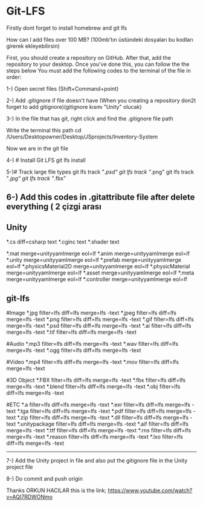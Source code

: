 # Git-LFS
Firstly dont forget to install homebrew and git lfs

How can I add files over 100 MB?
(100mb'tın üstündeki dosyaları bu kodları girerek ekleyebilirsin)

First, you should create a repository on GitHub. After that, add the repository to your desktop. Once you've done this, you can follow the the steps below
You must add the following codes to the terminal of the file in order:

1-) Open secret files (Shift+Command+point)

2-) Add .gitignore if file doesn't have (When you creating a repository don2t forget to add gitignore)(gitignore kısmı "Unity" olucak)

3-) In the file that has git, right click and find the .gitignore file path

Write the terminal this path 
cd /Users/Desktopowner/Desktop/JSprojects/Inventory-System

Now we are in the git file

4-) # Install Git LFS
git lfs install

5-)# Track large file types
git lfs track "*.psd"
git lfs track "*.png"
git lfs track "*.jpg"
git lfs track "*.fbx"

6-) Add this codes in .gitattribute file after delete everything ( 2 çizgi arası
----------------------
## Unity ##

*.cs diff=csharp text
*.cginc text
*.shader text

*.mat merge=unityyamlmerge eol=lf
*.anim merge=unityyamlmerge eol=lf
*.unity merge=unityyamlmerge eol=lf
*.prefab merge=unityyamlmerge eol=lf
*.physicsMaterial2D merge=unityyamlmerge eol=lf
*.physicMaterial merge=unityyamlmerge eol=lf
*.asset merge=unityyamlmerge eol=lf
*.meta merge=unityyamlmerge eol=lf
*.controller merge=unityyamlmerge eol=lf


## git-lfs ##

#Image
*.jpg filter=lfs diff=lfs merge=lfs -text
*.jpeg filter=lfs diff=lfs merge=lfs -text
*.png filter=lfs diff=lfs merge=lfs -text
*.gif filter=lfs diff=lfs merge=lfs -text
*.psd filter=lfs diff=lfs merge=lfs -text
*.ai filter=lfs diff=lfs merge=lfs -text
*.tif filter=lfs diff=lfs merge=lfs -text

#Audio
*.mp3 filter=lfs diff=lfs merge=lfs -text
*.wav filter=lfs diff=lfs merge=lfs -text
*.ogg filter=lfs diff=lfs merge=lfs -text

#Video
*.mp4 filter=lfs diff=lfs merge=lfs -text
*.mov filter=lfs diff=lfs merge=lfs -text

#3D Object
*.FBX filter=lfs diff=lfs merge=lfs -text
*.fbx filter=lfs diff=lfs merge=lfs -text
*.blend filter=lfs diff=lfs merge=lfs -text
*.obj filter=lfs diff=lfs merge=lfs -text

#ETC
*.a filter=lfs diff=lfs merge=lfs -text
*.exr filter=lfs diff=lfs merge=lfs -text
*.tga filter=lfs diff=lfs merge=lfs -text
*.pdf filter=lfs diff=lfs merge=lfs -text
*.zip filter=lfs diff=lfs merge=lfs -text
*.dll filter=lfs diff=lfs merge=lfs -text
*.unitypackage filter=lfs diff=lfs merge=lfs -text
*.aif filter=lfs diff=lfs merge=lfs -text
*.ttf filter=lfs diff=lfs merge=lfs -text
*.rns filter=lfs diff=lfs merge=lfs -text
*.reason filter=lfs diff=lfs merge=lfs -text
*.lxo filter=lfs diff=lfs merge=lfs -text

-------------------

7-) Add the Unity project in file
and also put the gitignore file in the Unity project file

8-) Do commit and push origin


Thanks ORKUN HACILAR this is the link;
https://www.youtube.com/watch?v=AQI7RDWONmo
